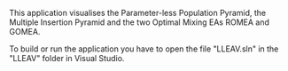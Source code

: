 This application visualises the Parameter-less Population Pyramid, the Multiple Insertion Pyramid and the two Optimal Mixing EAs ROMEA and GOMEA. 

To build or run the application you have to open the file "LLEAV.sln" in the "LLEAV" folder in Visual Studio.
